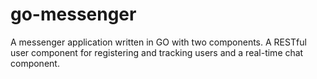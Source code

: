 # go-messenger

A messenger application written in GO with two components.
A RESTful user component for registering and tracking users and a real-time chat component.
